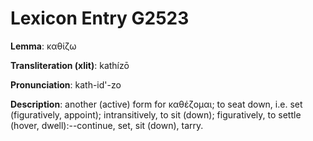 # Lexicon Entry G2523

**Lemma**: καθίζω

**Transliteration (xlit)**: kathízō

**Pronunciation**: kath-id'-zo

**Description**:
another (active) form for καθέζομαι; to seat down, i.e. set (figuratively, appoint); intransitively, to sit (down); figuratively, to settle (hover, dwell):--continue, set, sit (down), tarry.
